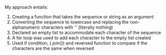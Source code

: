 My approach entails: 
1. Creating a function that takes the sequence or string as an argument
2. Converting the sequence to lowercase and replacing the non-alphanumeric characters with '' (literally nothing)
3. Declared an empty list to accommodate each character of the sequence
4. A for loop was used to add each character to the empty list created
5. Used if condition, (.join()) and reversed function to compare if the characters are the same when reversed 
